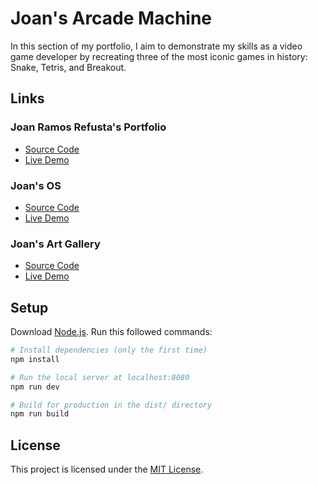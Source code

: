 # Joan's Arcade Machine

In this section of my portfolio, I aim to demonstrate my skills as a video game developer by recreating three of the most iconic games in history: Snake, Tetris, and Breakout.

## Links

### Joan Ramos Refusta's Portfolio
- [Source Code](https://github.com/jrefusta/joan-portfolio)
- [Live Demo](https://joanramosrefusta.com/)

### Joan's OS
- [Source Code](https://github.com/jrefusta/joan-os)
- [Live Demo](https://joan-os.vercel.app/)

### Joan's Art Gallery
- [Source Code](https://github.com/jrefusta/joan-art-gallery)
- [Live Demo](https://joan-art-gallery.vercel.app/)

## Setup

Download [Node.js](https://nodejs.org/en/download/).
Run this followed commands:

``` bash
# Install dependencies (only the first time)
npm install

# Run the local server at localhost:8080
npm run dev

# Build for production in the dist/ directory
npm run build
```

## License
This project is licensed under the [MIT License](LICENSE).
